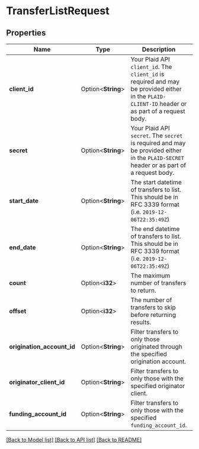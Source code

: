 # TransferListRequest

## Properties

Name | Type | Description | Notes
------------ | ------------- | ------------- | -------------
**client_id** | Option<**String**> | Your Plaid API `client_id`. The `client_id` is required and may be provided either in the `PLAID-CLIENT-ID` header or as part of a request body. | [optional]
**secret** | Option<**String**> | Your Plaid API `secret`. The `secret` is required and may be provided either in the `PLAID-SECRET` header or as part of a request body. | [optional]
**start_date** | Option<**String**> | The start datetime of transfers to list. This should be in RFC 3339 format (i.e. `2019-12-06T22:35:49Z`) | [optional]
**end_date** | Option<**String**> | The end datetime of transfers to list. This should be in RFC 3339 format (i.e. `2019-12-06T22:35:49Z`) | [optional]
**count** | Option<**i32**> | The maximum number of transfers to return. | [optional][default to 25]
**offset** | Option<**i32**> | The number of transfers to skip before returning results. | [optional][default to 0]
**origination_account_id** | Option<**String**> | Filter transfers to only those originated through the specified origination account. | [optional]
**originator_client_id** | Option<**String**> | Filter transfers to only those with the specified originator client. | [optional]
**funding_account_id** | Option<**String**> | Filter transfers to only those with the specified `funding_account_id`. | [optional]

[[Back to Model list]](../README.md#documentation-for-models) [[Back to API list]](../README.md#documentation-for-api-endpoints) [[Back to README]](../README.md)


